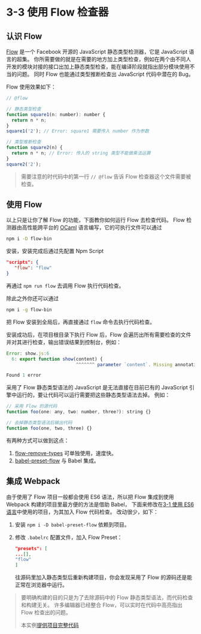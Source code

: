 # 3-3 使用 Flow 检查器

## 认识 Flow

[Flow](https://flow.org) 是一个 Facebook 开源的 JavaScript 静态类型检测器，它是 JavaScript 语言的超集。 你所需要做的就是在需要的地方加上类型检查，例如在两个由不同人开发的模块对接的接口出加上静态类型检查，能在编译阶段就指出部分模块使用不当的问题。 同时 Flow 也能通过类型推断检查出 JavaScript 代码中潜在的 Bug。

Flow 使用效果如下：

```js
// @flow

// 静态类型检查
function square1(n: number): number {
  return n * n;
}
square1('2'); // Error: square1 需要传入 number 作为参数

// 类型推断检查
function square2(n) {
  return n * n; // Error: 传入的 string 类型不能做乘法运算
}
square2('2');

```

> 需要注意的时代码中的第一行 `// @flow` 告诉 Flow 检查器这个文件需要被检查。

## 使用 Flow

以上只是让你了解 Flow 的功能，下面教你如何运行 Flow 去检查代码。 Flow 检测器由高性能跨平台的 [OCaml](http://ocaml.org) 语言编写，它的可执行文件可以通过

```bash
npm i -D flow-bin

```

安装，安装完成后通过先配置 Npm Script

```json
"scripts": {
   "flow": "flow"
}

```

再通过 `npm run flow` 去调用 Flow 执行代码检查。

除此之外你还可以通过

```bash
npm i -g flow-bin

```

把 Flow 安装到全局后，再直接通过 `flow` 命令去执行代码检查。

安装成功后，在项目根目录下执行 Flow 后，Flow 会遍历出所有需要检查的文件并对其进行检查，输出错误结果到控制台，例如：

```js
Error: show.js:6
  6: export function show(content) {
                          ^^^^^^^ parameter `content`. Missing annotation

Found 1 error

```

采用了 Flow 静态类型语法的 JavaScript 是无法直接在目前已有的 JavaScript 引擎中运行的，要让代码可以运行需要把这些静态类型语法去掉。 例如：

```js
// 采用 Flow 的源代码
function foo(one: any, two: number, three?): string {}

// 去掉静态类型语法后输出代码
function foo(one, two, three) {}

```

有两种方式可以做到这点：

1.  [flow-remove-types](https://github.com/flowtype/flow-remove-types) 可单独使用，速度快。
2.  [babel-preset-flow](https://babeljs.io/docs/plugins/preset-flow/) 与 Babel 集成。

## 集成 Webpack

由于使用了 Flow 项目一般都会使用 ES6 语法，所以把 Flow 集成到使用 Webpack 构建的项目里最方便的方法是借助 Babel， 下面来修改在[3-1 使用 ES6 语言](./quarter3-1.html)中使用的项目，为其加入 Flow 代码检查。 改动很少，如下：

1.  安装 `npm i -D babel-preset-flow` 依赖到项目。
2.  修改 `.babelrc` 配置文件，加入 Flow Preset：

    ```json
    "presets": [
    ...[],
    "flow"
    ]

    ```

    往源码里加入静态类型后重新构建项目，你会发现采用了 Flow 的源码还是能正常在浏览器中运行。

> 要明确构建的目的只是为了去除源码中的 Flow 静态类型语法，而代码检查和构建无关。 许多编辑器已经整合 Flow，可以实时在代码中高亮指出 Flow 检查出的问题。
> 
> 本实例[提供项目完整代码](../projectDemo/3-3使用Flow检查器.zip)

